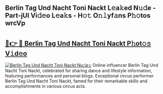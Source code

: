 ## Berlin Tag Und Nacht Toni Nackt L𝚎a𝚔ed N𝚞𝚍e - Part-jUl Vi𝚍𝚎o L𝚎a𝚔s - H𝚘𝚝 O𝚗𝚕yf𝚊ns P𝚑𝚘tos wrcVp

# <h2><a href="http://kf71d3.oniu.top/?m=Berlin+Tag+Und+Nacht+Toni+Nackt">🔗👉 🔴 Berlin Tag Und Nacht Toni Nackt P𝚑ot𝚘𝚜 V𝚒d𝚎o</a></h2>

[![Berlin Tag Und Nacht Toni Nackt Nu𝚍e𝚜](https://i.imgur.com/0qMVB7G.gif)](http://kf71d3.oniu.top/?m=Berlin+Tag+Und+Nacht+Toni+Nackt)
Online influencer Berlin Tag Und Nacht Toni Nackt, celebrated for sharing dance and lifestyle information, featuring performances and personal blogs. Exceptional circus performer Berlin Tag Und Nacht Toni Nackt, famed for their remarkable skills and accomplishments in various circus acts.  
